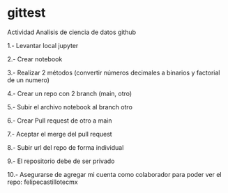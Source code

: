 # gittest
Actividad Analisis de ciencia de datos github

1.- Levantar local jupyter

2.- Crear notebook

3.- Realizar 2 métodos (convertir números decimales a binarios y factorial de un numero)

4.- Crear un repo con 2 branch (main, otro)

5.- Subir el archivo notebook al branch otro

6.- Crear Pull request de otro a main

7.- Aceptar el merge del pull request

8.- Subir url del repo de forma individual

9.- El repositorio debe de ser privado

10.- Asegurarse de agregar mi cuenta como colaborador para poder ver el repo: felipecastillotecmx
